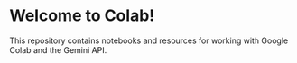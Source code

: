 # Welcome to Colab!

This repository contains notebooks and resources for working with Google Colab and the Gemini API.
